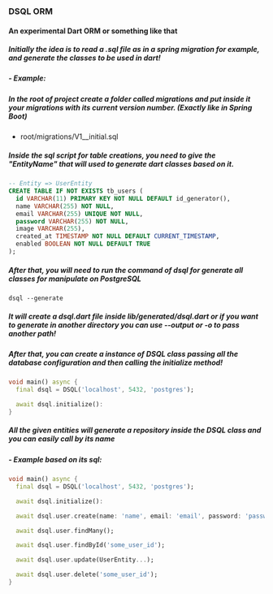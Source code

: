 ### DSQL ORM

#### An experimental Dart ORM or something like that

##### Initially the idea is to read a .sql file as in a spring migration for example, and generate the classes to be used in dart!

##### - Example:

##### In the root of project create a folder called migrations and put inside it your migrations with its current version number. (Exactly like in Spring Boot)

 - root/migrations/V1__initial.sql

##### Inside the sql script for table creations, you need to give the "EntityName" that will used to generate dart classes based on it.

```sql
-- Entity => UserEntity 
CREATE TABLE IF NOT EXISTS tb_users (
  id VARCHAR(11) PRIMARY KEY NOT NULL DEFAULT id_generator(),
  name VARCHAR(255) NOT NULL,
  email VARCHAR(255) UNIQUE NOT NULL,
  password VARCHAR(255) NOT NULL,
  image VARCHAR(255),
  created_at TIMESTAMP NOT NULL DEFAULT CURRENT_TIMESTAMP,
  enabled BOOLEAN NOT NULL DEFAULT TRUE
);
```

##### After that, you will need to run the command of dsql for generate all classes for manipulate on PostgreSQL

```shell
dsql --generate
```

##### It will create a dsql.dart file inside lib/generated/dsql.dart or if you want to generate in another directory you can use --output  or -o to pass another path!

##### After that, you can create a instance of DSQL class passing all the database configuration and then calling the initialize method!

```dart
void main() async {
  final dsql = DSQL('localhost', 5432, 'postgres');

  await dsql.initialize():
}
```

##### All the given entities will generate a repository inside the DSQL class and you can easily call by its name

##### - Example based on its sql:

```dart
void main() async {
  final dsql = DSQL('localhost', 5432, 'postgres');

  await dsql.initialize():

  await dsql.user.create(name: 'name', email: 'email', password: 'password', image: 'image');

  await dsql.user.findMany();

  await dsql.user.findById('some_user_id');

  await dsql.user.update(UserEntity...);

  await dsql.user.delete('some_user_id');
}
```
